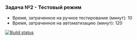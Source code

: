 ### Задача №2 - Тестовый режим ###

* Время, затраченное на ручное тестирование (минут): 10
* Время, затраченное на автоматизацию (минут): 120

[![Build status](https://ci.appveyor.com/api/projects/status/b7w71jxbh6s7axpk?svg=true)](https://ci.appveyor.com/project/FlyingDog265/netologyauto5-2)